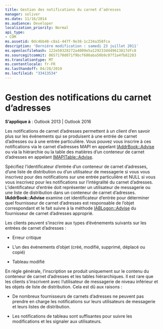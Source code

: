 ```yaml
---
title: Gestion des notifications du carnet d’adresses
manager: soliver
ms.date: 11/16/2014
ms.audience: Developer
localization_priority: Normal
api_type:
- COM
ms.assetid: 0dc4bb48-c8a1-447f-9e38-1c234a358fca
description: 'Derniére modification : samedi 23 juillet 2011'
ms.openlocfilehash: 122e50328272a4009e5a129233d449613817dfc8
ms.sourcegitcommit: 8657170d071f9bcf680aba50b9c07f2a4fb82283
ms.translationtype: MT
ms.contentlocale: fr-FR
ms.lasthandoff: 04/28/2019
ms.locfileid: "33413534"
---
```

# <a name="handing-address-book-notification"></a>Gestion des notifications du carnet d’adresses
  
**S’applique à** : Outlook 2013 | Outlook 2016 
  
Les notifications de carnet d’adresses permettent à un client d’en savoir plus sur les événements qui se produisent à une entrée de carnet d’adresses ou à une entrée particulière. Vous pouvez vous inscrire à ces notifications via le carnet d’adresses MAPI en appelant [IAddrBook::Advise](iaddrbook-advise.md) ou via la hiérarchie ou la table des matières d’un conteneur de carnet d’adresses en appelant [IMAPITable::Advise](imapitable-advise.md). 
  
Spécifiez l’identificateur d’entrée d’un conteneur de carnet d’adresses, d’une liste de distribution ou d’un utilisateur de messagerie si vous vous inscrivez pour des notifications sur une entrée particulière et NULL si vous vous inscrivez pour les notifications sur l’intégralité du carnet d’adresses. L’identificateur d’entrée doit représenter un utilisateur de messagerie ou une liste de distribution dans un conteneur de carnet d’adresses. **IAddrBook::Advise** examine cet identificateur d’entrée pour déterminer quel fournisseur de carnet d’adresses est responsable de l’objet correspondant et le fait suivre à la méthode [IABLogon::Advise](iablogon-advise.md) du fournisseur de carnet d’adresses approprié. 
  
Les clients peuvent s’inscrire aux types d’événements suivants sur les entrées de carnet d’adresses :
  
- Erreur critique
    
- L’un des événements d’objet (créé, modifié, supprimé, déplacé ou copié)
    
- Tableau modifié
    
En règle générale, l’inscription se produit uniquement sur le contenu du conteneur de carnet d’adresses et les tables hiérarchiques. Il est rare que les clients s’inscrivent avec l’utilisateur de messagerie de niveau inférieur et les objets de liste de distribution. Cela est dû aux raisons :
  
- De nombreux fournisseurs de carnets d’adresses ne peuvent pas prendre en charge les notifications sur leurs utilisateurs de messagerie et leurs listes de distribution.
    
- Les notifications de tableau sont suffisantes pour suivre les modifications et les signaler aux utilisateurs.
    

